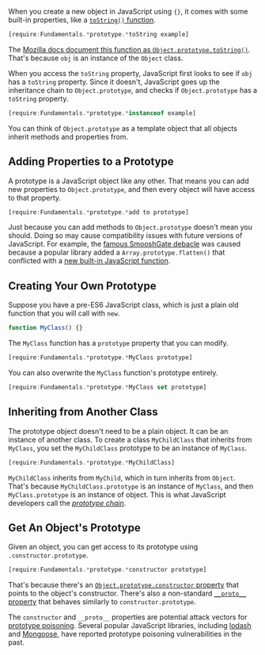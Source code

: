 When you create a new object in JavaScript using `{}`, it comes with some built-in
properties, like a [`toString()` function](https://developer.mozilla.org/en-US/docs/Web/JavaScript/Reference/Global_Objects/Object/toString).

```javascript
[require:Fundamentals.*prototype.*toString example]
```

The [Mozilla docs document this function as `Object.prototype.toString()`](https://developer.mozilla.org/en-US/docs/Web/JavaScript/Reference/Global_Objects/Object/toString). That's because `obj` is an instance of the `Object` class.

When you access the `toString` property, JavaScript first looks to see if `obj` has a `toString` property. Since it doesn't, JavaScript goes up the inheritance chain to `Object.prototype`, and checks if `Object.prototype` has a `toString` property.

```javascript
[require:Fundamentals.*prototype.*instanceof example]
```

You can think of `Object.prototype` as a template object that all objects inherit methods and properties from.

Adding Properties to a Prototype
--------------------------------

A prototype is a JavaScript object like any other. That means you can add new
properties to `Object.prototype`, and then every object will have access to that property.

```javascript
[require:Fundamentals.*prototype.*add to prototype]
```

Just because you can add methods to `Object.prototype` doesn't mean you should.
Doing so may cause compatibility issues with future versions of JavaScript. For
example, the [famous SmooshGate debacle](https://developers.google.com/web/updates/2018/03/smooshgate) was caused because
a popular library added a `Array.prototype.flatten()` that conflicted with a
[new built-in JavaScript function](https://developer.mozilla.org/en-US/docs/Web/JavaScript/Reference/Global_Objects/Array/flat).

Creating Your Own Prototype
---------------------------

Suppose you have a pre-ES6 JavaScript class, which is just a plain old function
that you will call with `new`.

```javascript
function MyClass() {}
```

The `MyClass` function has a `prototype` property that you can modify.

```javascript
[require:Fundamentals.*prototype.*MyClass prototype]
```

You can also overwrite the `MyClass` function's prototype entirely.

```javascript
[require:Fundamentals.*prototype.*MyClass set prototype]
```

Inheriting from Another Class
-----------------------------

The prototype object doesn't need to be a plain object. It can be an instance
of another class. To create a class `MyChildClass` that inherits from `MyClass`, 
you set the `MyChildClass` prototype to be an instance of `MyClass`.

```javascript
[require:Fundamentals.*prototype.*MyChildClass]
```

`MyChildClass` inherits from `MyChild`, which in turn inherits from `Object`.
That's because `MyChildClass.prototype` is an instance of `MyClass`, and then
`MyClass.prototype` is an instance of object. This is what JavaScript developers
call the [_prototype chain_](https://developer.mozilla.org/en-US/docs/Web/JavaScript/Inheritance_and_the_prototype_chain#Inheritance_with_the_prototype_chain).

Get An Object's Prototype
-------------------------

Given an object, you can get access to its prototype using `.constructor.prototype`.

```javascript
[require:Fundamentals.*prototype.*constructor prototype]
```

That's because there's an [`Object.prototype.constructor` property](https://developer.mozilla.org/en-US/docs/Web/JavaScript/Reference/Global_Objects/Object/constructor) that points to the object's constructor. There's also a non-standard [`__proto__` property](https://developer.mozilla.org/en-US/docs/Web/JavaScript/Reference/Global_Objects/Object/proto) that behaves similarly to `constructor.prototype`.

The `constructor` and `__proto__` properties are potential attack vectors for
[prototype poisoning](https://medium.com/intrinsic/javascript-prototype-poisoning-vulnerabilities-in-the-wild-7bc15347c96). Several popular JavaScript libraries, including [lodash](https://snyk.io/blog/snyk-research-team-discovers-severe-prototype-pollution-security-vulnerabilities-affecting-all-versions-of-lodash/) and [Mongoose](https://thecodebarbarian.com/mongoose-prototype-pollution-vulnerability-disclosure.html), have reported prototype poisoning vulnerabilities in the past.
